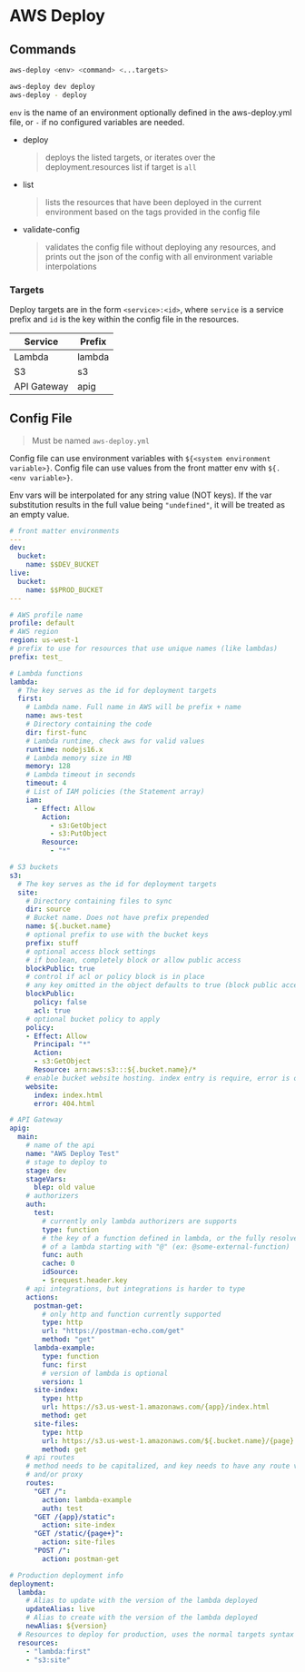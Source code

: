 # AWS Deploy

## Commands
```bash
aws-deploy <env> <command> <...targets>

aws-deploy dev deploy
aws-deploy - deploy
```

`env` is the name of an environment optionally defined in the aws-deploy.yml
file, or `-` if no configured variables are needed.

- deploy
  > deploys the listed targets, or iterates over the deployment.resources list
  > if target is `all`
- list
  > lists the resources that have been deployed in the current environment based
  > on the tags provided in the config file
- validate-config
  > validates the config file without deploying any resources, and prints out
  > the json of the config with all environment variable interpolations

### Targets
Deploy targets are in the form `<service>:<id>`, where `service` is a service
prefix and `id` is the key within the config file in the resources.

| Service | Prefix |
| --- | --- |
| Lambda | lambda |
| S3 | s3 |
| API Gateway | apig |

## Config File
> Must be named `aws-deploy.yml`

Config file can use environment variables with `${<system environment variable>}`.
Config file can use values from the front matter env with `${.<env variable>}`.

Env vars will be interpolated for any string value (NOT keys). If the var
substitution results in the full value being `"undefined"`, it will be treated
as an empty value.

```yaml
# front matter environments
---
dev:
  bucket:
    name: $$DEV_BUCKET
live:
  bucket:
    name: $$PROD_BUCKET
---

# AWS profile name
profile: default
# AWS region
region: us-west-1
# prefix to use for resources that use unique names (like lambdas)
prefix: test_

# Lambda functions
lambda:
  # The key serves as the id for deployment targets
  first:
    # Lambda name. Full name in AWS will be prefix + name
    name: aws-test
    # Directory containing the code
    dir: first-func
    # Lambda runtime, check aws for valid values
    runtime: nodejs16.x
    # Lambda memory size in MB
    memory: 128
    # Lambda timeout in seconds
    timeout: 4
    # List of IAM policies (the Statement array)
    iam:
      - Effect: Allow
        Action:
          - s3:GetObject
          - s3:PutObject
        Resource:
          - "*"

# S3 buckets
s3:
  # The key serves as the id for deployment targets
  site:
    # Directory containing files to sync
    dir: source
    # Bucket name. Does not have prefix prepended
    name: ${.bucket.name}
    # optional prefix to use with the bucket keys
    prefix: stuff
    # optional access block settings
    # if boolean, completely block or allow public access
    blockPublic: true
    # control if acl or policy block is in place
    # any key omitted in the object defaults to true (block public access)
    blockPublic:
      policy: false
      acl: true
    # optional bucket policy to apply
    policy:
    - Effect: Allow
      Principal: "*"
      Action:
      - s3:GetObject
      Resource: arn:aws:s3:::${.bucket.name}/*
    # enable bucket website hosting. index entry is require, error is optional
    website:
      index: index.html
      error: 404.html

# API Gateway
apig:
  main:
    # name of the api
    name: "AWS Deploy Test"
    # stage to deploy to
    stage: dev
    stageVars:
      blep: old value
    # authorizers
    auth:
      test:
        # currently only lambda authorizers are supports
        type: function
        # the key of a function defined in lambda, or the fully resolved name
        # of a lambda starting with "@" (ex: @some-external-function)
        func: auth
        cache: 0
        idSource:
        - $request.header.key
    # api integrations, but integrations is harder to type
    actions:
      postman-get:
        # only http and function currently supported
        type: http
        url: "https://postman-echo.com/get"
        method: "get"
      lambda-example:
        type: function
        func: first
        # version of lambda is optional
        version: 1
      site-index:
        type: http
        url: https://s3.us-west-1.amazonaws.com/{app}/index.html
        method: get
      site-files:
        type: http
        url: https://s3.us-west-1.amazonaws.com/${.bucket.name}/{page}
        method: get
    # api routes
    # method needs to be capitalized, and key needs to have any route variables
    # and/or proxy
    routes:
      "GET /":
        action: lambda-example
        auth: test
      "GET /{app}/static":
        action: site-index
      "GET /static/{page+}":
        action: site-files
      "POST /":
        action: postman-get

# Production deployment info
deployment:
  lambda:
    # Alias to update with the version of the lambda deployed
    updateAlias: live
    # Alias to create with the version of the lambda deployed
    newAlias: ${version}
  # Resources to deploy for production, uses the normal targets syntax
  resources:
    - "lambda:first"
    - "s3:site"
```
